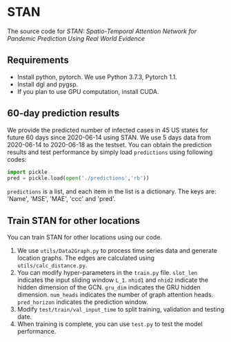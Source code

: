 # STAN

The source code for *STAN: Spatio-Temporal Attention Network for Pandemic Prediction Using Real World Evidence*

## Requirements

* Install python, pytorch. We use Python 3.7.3, Pytorch 1.1.
* Install dgl and pygsp.
* If you plan to use GPU computation, install CUDA.

## 60-day prediction results

We provide the predicted number of infected cases in 45 US states for future 60 days since 2020-06-14 using STAN. We use 5 days data from 2020-06-14 to 2020-06-18 as the testset. You can obtain the prediction results and test performance by simply load ```predictions``` using following codes:

```python
import pickle
pred = pickle.load(open('./predictions','rb'))
```

```predictions``` is a list, and each item in the list is a dictionary. The keys are: 'Name', 'MSE', 'MAE', 'ccc' and 'pred'.

## Train STAN for other locations

You can train STAN for other locations using our code. 

1. We use ```utils/Data2Graph.py``` to process time series data and generate location graphs. The edges are calculated using ```utils/calc_distance.py```.
2. You can modify hyper-parameters in the ```train.py``` file. ```slot_len``` indicates the input sliding window ```L_1```. ```nhid1``` and ```nhid2``` indicate the hidden dimension of the GCN. ```gru_dim``` indicates the GRU hidden dimension. ```num_heads``` indicates the number of graph attention heads. ```pred_horizon``` indicates the prediction window.
3. Modify ```test/train/val_input_time``` to split training, validation and testing date.
4. When training is complete, you can use ```test.py``` to test the model performance.
